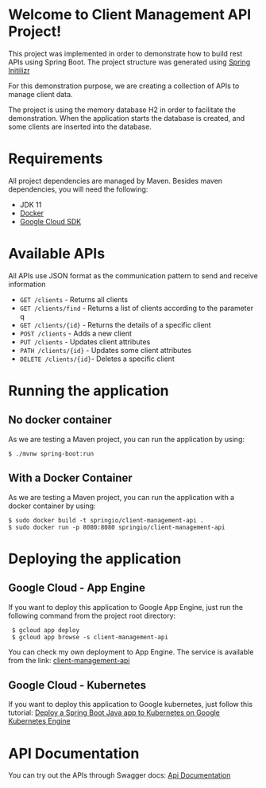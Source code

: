 
# Welcome to Client Management API Project!

This project was implemented in order to demonstrate how to build rest APIs using Spring Boot.  The project structure was generated using [Spring Initilizr](https://start.spring.io/)

For this demonstration purpose, we are creating a collection of APIs to manage client data. 

The project is using the memory database H2 in order to facilitate the demonstration. When the application starts the database is created, and some clients are inserted into the database.

# Requirements
All project dependencies are managed by Maven. Besides maven dependencies, you will need the following:

 - JDK 11
 - [Docker](https://docs.docker.com/engine/install/ubuntu/)
 - [Google Cloud SDK](https://cloud.google.com/sdk/docs/install)

# Available APIs
All APIs use JSON format as the communication pattern to send and receive information

 - `GET /clients` - Returns all clients
 - `GET /clients/find` - Returns a list of clients according to the parameter q
 - `GET /clients/{id}` - Returns the details of a specific client
 - `POST /clients` - Adds a new client
 - `PUT /clients` - Updates client attributes 
 - `PATH /clients/{id}` - Updates some client attributes 
 - `DELETE /clients/{id}`- Deletes a specific client
 
# Running the application

## No docker container
As we are testing a Maven project, you can run the application by using:

    $ ./mvnw spring-boot:run

## With a Docker Container
As we are testing a Maven project, you can run the application with a docker container by using:

    $ sudo docker build -t springio/client-management-api .
    $ sudo docker run -p 8080:8080 springio/client-management-api

# Deploying the application

## Google Cloud - App Engine
If you want to deploy this application to Google App Engine, just run the following command from the project root directory:

     $ gcloud app deploy
     $ gcloud app browse -s client-management-api

You can check my own deployment to App Engine. The service is available from the link:
[client-management-api](https://client-management-api-dot-aaperei.rj.r.appspot.com/clients)

## Google Cloud - Kubernetes
If you want to deploy this application to Google kubernetes, just follow this tutorial:
[Deploy a Spring Boot Java app to Kubernetes on Google Kubernetes Engine](https://developers.google.com/codelabs/cloud-springboot-kubernetes?continue=https%3A%2F%2Fdevelopers.google.com%2Flearn%2Fpathways%2Fjava-cloud-fundamentals%23codelab-https%3A%2F%2Fdevelopers.google.com%2Fcodelabs%2Fcloud-springboot-kubernetes#5)

# API Documentation
You can try out the APIs through Swagger docs: [Api Documentation](https://client-management-api-dot-aaperei.rj.r.appspot.com/swagger-ui.html#/client-controller)